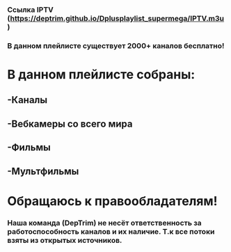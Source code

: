### Ссылка IPTV (https://deptrim.github.io/Dplusplaylist_supermega/IPTV.m3u)
### В данном плейлисте существует 2000+ каналов бесплатно!
# В данном плейлисте собраны:
## -Каналы
## -Вебкамеры со всего мира
## -Фильмы
## -Мультфильмы
# Обращаюсь к правообладателям!
### Наша команда (DepTrim) не несёт ответственность за работоспособность каналов и их наличие. Т.к все потоки взяты из открытых источников.
